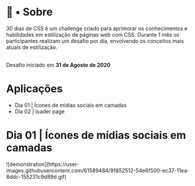 <h1>📒 • Sobre</h1>
30 dias de CSS é um challenge criado para aprimorar os conhecimentos e habilidades em estilização de páginas web com CSS. Durante 1 mês os participantes realizam um desafio por dia, envolvendo os conceitos mais atuais de estilização. <br><br>

Desafio iniciado em **31 de Agosto de 2020**


<h1>Aplicações</h1>

<ul>
  <li>Dia 01 | Ícones de mídias sociais em camadas</li>
  <li>Dia 02 | loader page</li>
</ul>


<h1>Dia 01 | Ícones de mídias sociais em camadas</h1>
![demonstration](https://user-images.githubusercontent.com/61589484/91852512-54e6f500-ec37-11ea-8ddc-155231c9d89d.gif)





